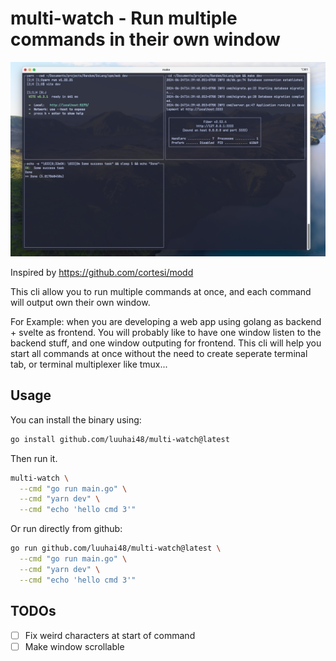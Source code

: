 # multi-watch - Run multiple commands in their own window

![screenshot](./screenshots/1.png)

Inspired by <https://github.com/cortesi/modd>

This cli allow you to run multiple commands at once, and each command will output own their own window.

For Example: when you are developing a web app using golang as backend + svelte as frontend.
You will probably like to have one window listen to the backend stuff, and one window outputing for frontend.
This cli will help you start all commands at once without the need to create seperate terminal tab, or terminal multiplexer like tmux...

## Usage

You can install the binary using:

```bash
go install github.com/luuhai48/multi-watch@latest
```

Then run it.

```bash
multi-watch \
  --cmd "go run main.go" \
  --cmd "yarn dev" \
  --cmd "echo 'hello cmd 3'"
```

Or run directly from github:

```bash
go run github.com/luuhai48/multi-watch@latest \
  --cmd "go run main.go" \
  --cmd "yarn dev" \
  --cmd "echo 'hello cmd 3'"
```

## TODOs

- [ ] Fix weird characters at start of command
- [ ] Make window scrollable
